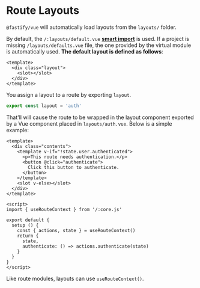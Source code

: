 # Route Layouts

`@fastify/vue` will automatically load layouts from the `layouts/` folder. 

By default, the `/:layouts/default.vue` [**smart import**](/vue/project-structure#smart-imports) is used. If a project is missing `/layouts/defaults.vue` file, the one provided by the virtual module is automatically used. **The default layout is defined as follows**:

```vue
<template>
  <div class="layout">
    <slot></slot>
  </div>
</template>
```

You assign a layout to a route by exporting `layout`. 

```js
export const layout = 'auth'
```

That'll will cause the route to be wrapped in the layout component exported by a Vue component placed in `layouts/auth.vue`. Below is a simple example:

```vue
<template>
  <div class="contents">
    <template v-if="!state.user.authenticated">
      <p>This route needs authentication.</p>
      <button @click="authenticate">
        Click this button to authenticate.
      </button>
    </template>
    <slot v-else></slot>
  </div>
</template>

<script>
import { useRouteContext } from '/:core.js'

export default {
  setup () {
    const { actions, state } = useRouteContext()
    return {
      state,
      authenticate: () => actions.authenticate(state)
    }
  }
}
</script>
```

Like route modules, layouts can use `useRouteContext()`.
